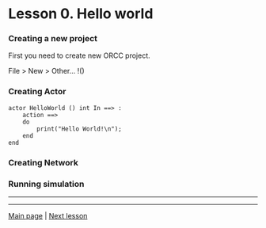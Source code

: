# Lesson 0. Hello world

### Creating a new project
First you need to create new ORCC project. 

File > New > Other...
!()


### Creating Actor

```
actor HelloWorld () int In ==> :
	action ==>
	do
		print("Hello World!\n");
	end
end
```

### Creating Network

### Running simulation

---
---
[Main page](../../../../../../) | [Next lesson](../l01SimpleActor)
